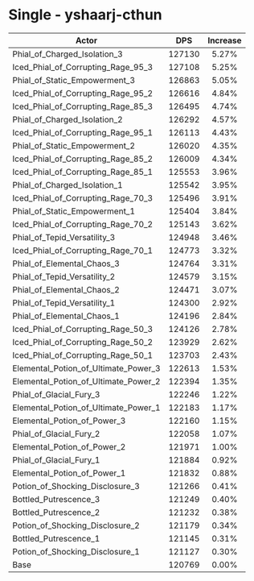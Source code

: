 # Single - yshaarj-cthun
| Actor | DPS | Increase |
|---|:---:|:---:|
|Phial_of_Charged_Isolation_3|127130|5.27%|
|Iced_Phial_of_Corrupting_Rage_95_3|127108|5.25%|
|Phial_of_Static_Empowerment_3|126863|5.05%|
|Iced_Phial_of_Corrupting_Rage_95_2|126616|4.84%|
|Iced_Phial_of_Corrupting_Rage_85_3|126495|4.74%|
|Phial_of_Charged_Isolation_2|126292|4.57%|
|Iced_Phial_of_Corrupting_Rage_95_1|126113|4.43%|
|Phial_of_Static_Empowerment_2|126020|4.35%|
|Iced_Phial_of_Corrupting_Rage_85_2|126009|4.34%|
|Iced_Phial_of_Corrupting_Rage_85_1|125553|3.96%|
|Phial_of_Charged_Isolation_1|125542|3.95%|
|Iced_Phial_of_Corrupting_Rage_70_3|125496|3.91%|
|Phial_of_Static_Empowerment_1|125404|3.84%|
|Iced_Phial_of_Corrupting_Rage_70_2|125143|3.62%|
|Phial_of_Tepid_Versatility_3|124948|3.46%|
|Iced_Phial_of_Corrupting_Rage_70_1|124773|3.32%|
|Phial_of_Elemental_Chaos_3|124764|3.31%|
|Phial_of_Tepid_Versatility_2|124579|3.15%|
|Phial_of_Elemental_Chaos_2|124471|3.07%|
|Phial_of_Tepid_Versatility_1|124300|2.92%|
|Phial_of_Elemental_Chaos_1|124196|2.84%|
|Iced_Phial_of_Corrupting_Rage_50_3|124126|2.78%|
|Iced_Phial_of_Corrupting_Rage_50_2|123929|2.62%|
|Iced_Phial_of_Corrupting_Rage_50_1|123703|2.43%|
|Elemental_Potion_of_Ultimate_Power_3|122613|1.53%|
|Elemental_Potion_of_Ultimate_Power_2|122394|1.35%|
|Phial_of_Glacial_Fury_3|122246|1.22%|
|Elemental_Potion_of_Ultimate_Power_1|122183|1.17%|
|Elemental_Potion_of_Power_3|122160|1.15%|
|Phial_of_Glacial_Fury_2|122058|1.07%|
|Elemental_Potion_of_Power_2|121971|1.00%|
|Phial_of_Glacial_Fury_1|121884|0.92%|
|Elemental_Potion_of_Power_1|121832|0.88%|
|Potion_of_Shocking_Disclosure_3|121266|0.41%|
|Bottled_Putrescence_3|121249|0.40%|
|Bottled_Putrescence_2|121232|0.38%|
|Potion_of_Shocking_Disclosure_2|121179|0.34%|
|Bottled_Putrescence_1|121145|0.31%|
|Potion_of_Shocking_Disclosure_1|121127|0.30%|
|Base|120769|0.00%|
